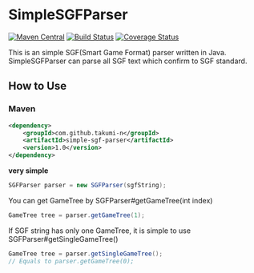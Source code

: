 # SimpleSGFParser

[![Maven Central](https://maven-badges.herokuapp.com/maven-central/com.github.takumi-n/simple-sgf-parser/badge.svg)](https://maven-badges.herokuapp.com/maven-central/com.github.takumi-n/simple-sgf-parser)
[![Build Status](https://travis-ci.org/takumi-n/SimpleSGFParser.svg?branch=master)](https://travis-ci.org/takumi-n/SimpleSGFParser)
[![Coverage Status](https://coveralls.io/repos/github/takumi-n/SimpleSGFParser/badge.svg?branch=master)](https://coveralls.io/github/takumi-n/SimpleSGFParser?branch=master)


This is an simple SGF(Smart Game Format) parser written in Java.
SimpleSGFParser can parse all SGF text which confirm to SGF standard.

## How to Use

### Maven
```xml
<dependency>
    <groupId>com.github.takumi-n</groupId>
    <artifactId>simple-sgf-parser</artifactId>
    <version>1.0</version>
</dependency>
```

**very simple**

```java
SGFParser parser = new SGFParser(sgfString);
```

You can get GameTree by SGFParser#getGameTree(int index)

```java
GameTree tree = parser.getGameTree(1);
```

If SGF string has only one GameTree, it is simple to use SGFParser#getSingleGameTree()

```java
GameTree tree = parser.getSingleGameTree();
// Equals to parser.getGameTree(0);
```
